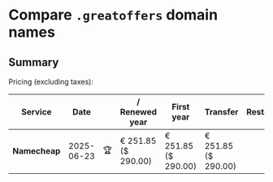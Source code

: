 # Compare `.greatoffers` domain names

## Summary

Pricing (excluding taxes):

| Service | Date |  | / Renewed year | First year | Transfer | Restoration |
|--|--|--|--|--|--|--|
| **Namecheap** | 2025-06-23 | 🏆 | € 251.85<br>($ 290.00) | € 251.85<br>($ 290.00) | € 251.85<br>($ 290.00) |  |
